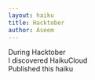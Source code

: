 ```yaml
---
layout: haiku
title: Hacktober
author: Aseem
---
```


During Hacktober<br>
I discovered HaikuCloud<br>
Published this haiku<br>
